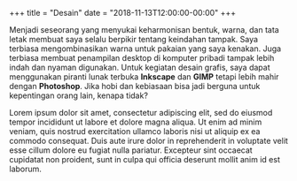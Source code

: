 +++
title = "Desain"
date = "2018-11-13T12:00:00-00:00"
+++

Menjadi seseorang yang menyukai keharmonisan bentuk, warna, dan tata letak membuat saya selalu berpikir tentang keindahan tampak. Saya terbiasa mengombinasikan warna untuk pakaian yang saya kenakan. Juga terbiasa membuat penampilan desktop di komputer pribadi tampak lebih indah dan nyaman digunakan. Untuk kegiatan desain grafis, saya dapat menggunakan piranti lunak terbuka **Inkscape** dan **GIMP** tetapi lebih mahir dengan **Photoshop**. Jika hobi dan kebiasaan bisa jadi berguna untuk kepentingan orang lain, kenapa tidak?

<!--more-->

Lorem ipsum dolor sit amet, consectetur adipiscing elit, sed do eiusmod tempor incididunt ut labore et dolore magna aliqua. Ut enim ad minim veniam, quis nostrud exercitation ullamco laboris nisi ut aliquip ex ea commodo consequat. Duis aute irure dolor in reprehenderit in voluptate velit esse cillum dolore eu fugiat nulla pariatur. Excepteur sint occaecat cupidatat non proident, sunt in culpa qui officia deserunt mollit anim id est laborum.
